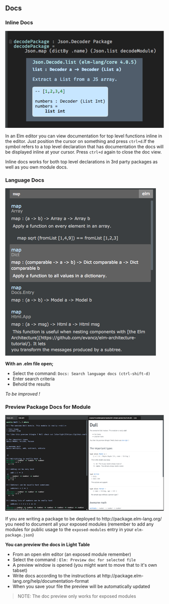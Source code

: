## Docs

### Inline Docs

![](/assets/inline_doc.png)

In an Elm editor you can view documentation for top level functions inline in the editor. Just position the cursor on something and press `ctrl+d`.If the symbol refers to a top level declaration that has documentation the docs will be displayed inline at your cursor. Press `ctrl+d` again to close the doc view.

Inline docs works for both top level declarations in 3rd party packages as well as you own module docs.

### Language Docs

![](/assets/language_docs.png)

**With an .elm file open;**

* Select the command: `Docs: Search language docs (ctrl-shift-d)`
* Enter search criteria
* Behold the results

_To be improved !_



### Preview Package Docs for Module

![](/assets/packagedocs.png)

If you are writing a package to be deployed to http:\/\/package.elm-lang.org\/ you need to document all your exposed modules \(remember to add any modules for public usage to the `exposed-modules` entry in your `elm-package.json`\)

**You can preview the docs in Light Table**

* From an open elm editor \(an exposed module remember\)
* Select the command : `Elm: Preview doc for selected file`
* A preview window is opened \(you might want to move that to it's own tabset\)
* Write docs according to the instructions at http:\/\/package.elm-lang.org\/help\/documentation-format
* When you save your file the preview will be automatically updated

> NOTE: The doc preview only works for exposed modules

